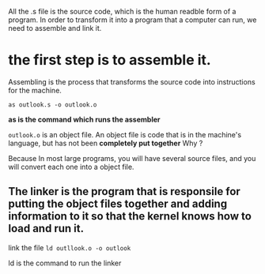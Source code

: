 All the .s file is the source code, which is the human readble form of a program. In order to transform it into a program that a computer can run, we need to assemble and link it.

# the first step is to assemble it.

Assembling is the process that transforms the source code into instructions for the machine.

`as outlook.s -o outlook.o`

**as is the command which runs the assembler**

`outlook.o` is an object file. An object file is code that is in the machine's language, but has not been **completely put together** Why ?

Because In most large programs, you will have several source files, and you will convert each one into a object file.

## The linker is the program that is responsile for putting the object files together and adding information to it so that the kernel knows how to load and run it.

link the file
`ld outllook.o -o outlook`

ld is the command to run the linker
